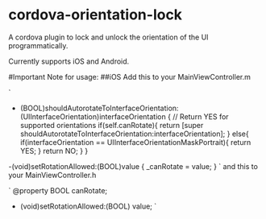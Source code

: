 cordova-orientation-lock
=============================

A cordova plugin to lock and unlock the orientation of the UI programmatically.

Currently supports iOS and Android.


#Important Note for usage:
##iOS
Add this to your MainViewController.m

`
- (BOOL)shouldAutorotateToInterfaceOrientation:(UIInterfaceOrientation)interfaceOrientation
{
    // Return YES for supported orientations
    if(self.canRotate){
        return [super shouldAutorotateToInterfaceOrientation:interfaceOrientation];
    }
    else{
        if(interfaceOrientation == UIInterfaceOrientationMaskPortrait){
            return YES;
        }
        return NO;
    }
}

-(void)setRotationAllowed:(BOOL)value {
    _canRotate = value;
}
`
and this to your MainViewController.h

`
@property BOOL canRotate;
- (void)setRotationAllowed:(BOOL) value;
`
